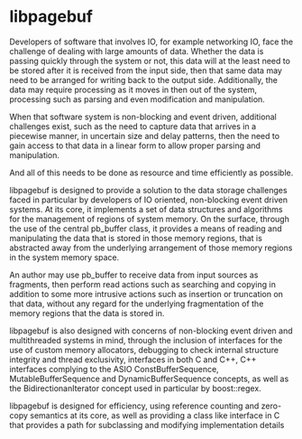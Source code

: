 libpagebuf
==========

Developers of software that involves IO, for example networking IO, face
the challenge of dealing with large amounts of data.  Whether the data is
passing quickly through the system or not, this data will at the least need
to be stored after it is received from the input side, then that same data
may need to be arranged for writing back to the output side.
Additionally, the data may require processing as it moves in then out of
the system, processing such as parsing and even modification and
manipulation.

When that software system is non-blocking and event driven, additional
challenges exist, such as the need to capture data that arrives in a
piecewise manner, in uncertain size and delay patterns, then the need to
gain access to that data in a linear form to allow proper parsing and
manipulation.

And all of this needs to be done as resource and time efficiently as
possible.

libpagebuf is designed to provide a solution to the data storage challenges
faced in particular by developers of IO oriented, non-blocking event driven
systems.  At its core, it implements a set of data structures and
algorithms for the management of regions of system memory.  On the surface,
through the use of the central pb_buffer class, it provides a means of
reading and manipulating the data that is stored in those memory regions,
that is abstracted away from the underlying arrangement of those memory
regions in the system memory space.

An author may use pb_buffer to receive data from input sources as
fragments, then perform read actions such as searching and copying in
addition to some more intrusive actions such as insertion or truncation on
that data, without any regard for the underlying fragmentation of the
memory regions that the data is stored in.

libpagebuf is also designed with concerns of non-blocking event driven
and multithreaded systems in mind, through the inclusion of interfaces for
the use of custom memory allocators, debugging to check internal structure
integrity and thread exclusivity, interfaces in both C and C++,
C++ interfaces complying to the ASIO ConstBufferSequence,
MutableBufferSequence and DynamicBufferSequence concepts, as well as the
BidirectionanIterator concept used in particular by boost::regex.

libpagebuf is designed for efficiency, using reference counting and
zero-copy semantics at its core, as well as providing a class like
interface in C that provides a path for subclassing and modifying
implementation details
